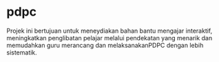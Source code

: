 # pdpc
Projek ini bertujuan untuk meneydiakan bahan bantu mengajar interaktif, meningkatkan penglibatan pelajar melalui pendekatan yang menarik dan memudahkan guru merancang dan melaksanakanPDPC dengan lebih sistematik.
